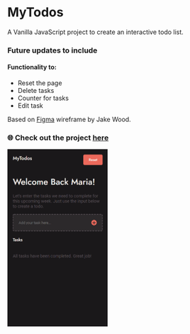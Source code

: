 # MyTodos

A Vanilla JavaScript project to create an interactive todo list.

<h3>Future updates to include</h3>
<h4>Functionality to:</h4>
<ul>
  <li>Reset the page</li>
  <li>Delete tasks</li>
  <li>Counter for tasks</li>
  <li>Edit task</li>
</ul>

Based on [Figma](https://medium.com/@saumya.ranjan/how-to-write-a-readme-md-file-markdown-file-20cb7cbcd6f) wireframe by Jake Wood.

### 🌐 Check out the project [here](https://mpascoe21.github.io/todo-list/)

<img src="2022-06-15%20(3).png" height="400"/>
